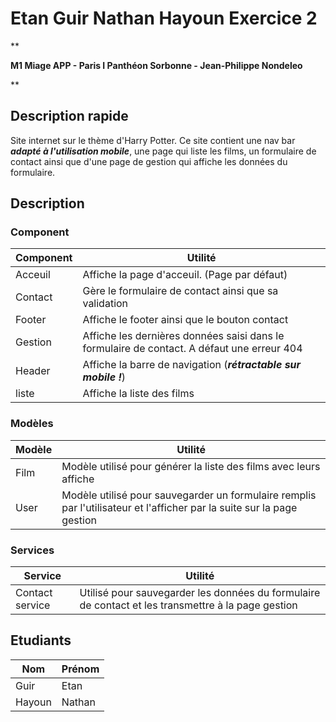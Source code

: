 # Etan Guir Nathan Hayoun Exercice 2

**

****M1 Miage APP - Paris I Panthéon Sorbonne - Jean-Philippe Nondeleo****

**
## Description rapide 
Site internet sur le thème d'Harry Potter. Ce site contient une nav bar ***adapté à l'utilisation mobile***, une page qui liste les films, un formulaire de contact ainsi que d'une page de gestion qui affiche les données du formulaire.

## Description 

### Component

|Component| Utilité |
|--|--|
| Acceuil | Affiche la page d'acceuil. (Page par défaut) |
| Contact | Gère le formulaire de contact ainsi que sa validation|
| Footer | Affiche le footer ainsi que le bouton contact | 
| Gestion | Affiche les dernières données saisi dans le formulaire de contact. A défaut une erreur 404| 
| Header | Affiche la barre de navigation (***rétractable sur mobile !***)|
| liste | Affiche la liste des films |

### Modèles

| Modèle | Utilité |
|--|--|
| Film | Modèle utilisé pour générer la liste des films avec leurs affiche |
| User | Modèle utilisé pour sauvegarder un formulaire remplis par l'utilisateur et l'afficher par la suite sur la page gestion | 

### Services

|Service| Utilité |
|--|--|
| Contact service | Utilisé pour sauvegarder les données du formulaire de contact et les transmettre à la page gestion |

## Etudiants

|  Nom| Prénom  |
|--|--|
| Guir | Etan |
| Hayoun | Nathan
